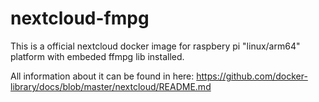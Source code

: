 # nextcloud-fmpg

This is a official nextcloud docker image for raspbery pi "linux/arm64" platform with embeded ffmpg lib installed.


All information about it can be found in here:
https://github.com/docker-library/docs/blob/master/nextcloud/README.md 